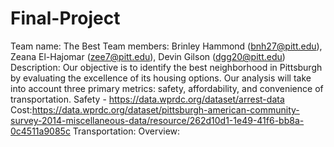 # Final-Project
Team name: The Best
Team members: Brinley Hammond (bnh27@pitt.edu), Zeana El-Hajomar (zee7@pitt.edu), Devin Gilson (dgg20@pitt.edu)
Description: Our objective is to identify the best neighborhood in Pittsburgh by evaluating the excellence of its housing options. Our analysis will take into account three primary metrics: safety, affordability, and convenience of transportation.
Safety - https://data.wprdc.org/dataset/arrest-data
Cost:https://data.wprdc.org/dataset/pittsburgh-american-community-survey-2014-miscellaneous-data/resource/262d10d1-1e49-41f6-bb8a-0c4511a9085c
Transportation:
Overview: 
